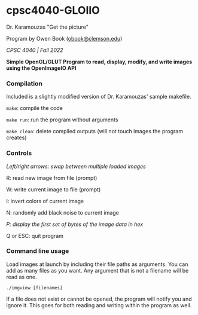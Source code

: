 # cpsc4040-GLOIIO
Dr. Karamouzas "Get the picture"

Program by Owen Book (obook@clemson.edu)

*CPSC 4040 | Fall 2022*

**Simple OpenGL/GLUT Program to read, display, modify, and write images using the OpenImageIO API**

### Compilation
Included is a slightly modified version of Dr. Karamouzas' sample makefile.

`make`: compile the code

`make run`: run the program without arguments

`make clean`: delete compiled outputs (will not touch images the program creates)

### Controls
*Left/right arrows: swap between multiple loaded images*

R: read new image from file (prompt)

W: write current image to file (prompt)

I: invert colors of current image

N: randomly add black noise to current image

*P: display the first set of bytes of the image data in hex*  

Q or ESC: quit program

### Command line usage
Load images at launch by including their file paths as arguments. You can add as many files as you want. Any argument that is not a filename will be read as one.

```./imgview [filenames]```

If a file does not exist or cannot be opened, the program will notify you and ignore it. This goes for both reading and writing within the program as well.
